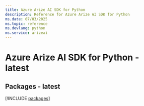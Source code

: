 ```yaml
---
title: Azure Arize AI SDK for Python
description: Reference for Azure Arize AI SDK for Python
ms.date: 07/03/2025
ms.topic: reference
ms.devlang: python
ms.service: arizeai
---
```

# Azure Arize AI SDK for Python - latest
## Packages - latest
[!INCLUDE [packages](arize-ai-index.md)]